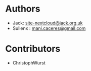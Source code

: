 # Authors

* Jack: <site-nextcloud@jack.org.uk>
* Sullenx : <mani.caceres@gmail.com>

# Contributors
* ChristophWurst
